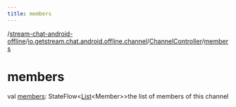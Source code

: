 ```yaml
---
title: members
---
```

/[stream-chat-android-offline](../../index.md)/[io.getstream.chat.android.offline.channel](../index.md)/[ChannelController](index.md)/[members](members.md)  
  
  
  
# members  
val [members](members.md): StateFlow&lt;[List](https://kotlinlang.org/api/latest/jvm/stdlib/kotlin.collections/-list/index.html)&lt;Member&gt;&gt;the list of members of this channel
